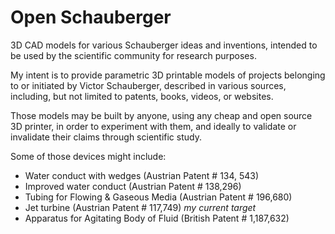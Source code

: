 Open Schauberger
===============

3D CAD models for various Schauberger ideas and inventions, intended to be used by the scientific community for research purposes.

My intent is to provide parametric 3D printable models of projects belonging to or initiated by Victor Schauberger, described in various sources, including, but not limited to patents, books, videos, or websites.

Those models may be built by anyone, using any cheap and open source 3D printer, in order to experiment with them, and ideally to validate or invalidate their claims through scientific study.

Some of those devices might include:
* Water conduct with wedges (Austrian Patent # 134, 543)
* Improved water conduct (Austrian Patent # 138,296)
* Tubing for Flowing & Gaseous Media (Austrian Patent # 196,680)
* Jet turbine (Austrian Patent # 117,749) *my current target*
* Apparatus for Agitating Body of Fluid (British Patent # 1,187,632)
